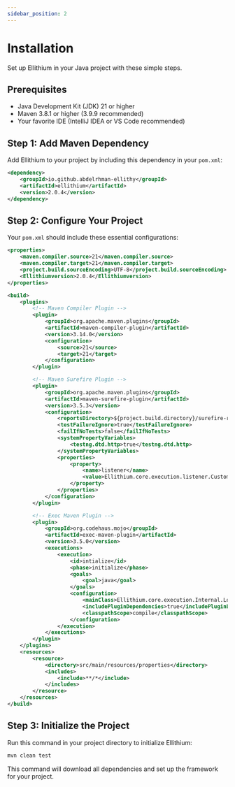 ```yaml
---
sidebar_position: 2
---
```


# Installation

Set up Ellithium in your Java project with these simple steps.

## Prerequisites

- Java Development Kit (JDK) 21 or higher
- Maven 3.8.1 or higher (3.9.9 recommended)
- Your favorite IDE (IntelliJ IDEA or VS Code recommended)

## Step 1: Add Maven Dependency

Add Ellithium to your project by including this dependency in your `pom.xml`:

```xml
<dependency>
    <groupId>io.github.abdelrhman-ellithy</groupId>
    <artifactId>ellithium</artifactId>
    <version>2.0.4</version>
</dependency>
```

## Step 2: Configure Your Project

Your `pom.xml` should include these essential configurations:

```xml
<properties>
    <maven.compiler.source>21</maven.compiler.source>
    <maven.compiler.target>21</maven.compiler.target>
    <project.build.sourceEncoding>UTF-8</project.build.sourceEncoding>
    <Ellithiumversion>2.0.4</Ellithiumversion>
</properties>

<build>
    <plugins>
        <!-- Maven Compiler Plugin -->
        <plugin>
            <groupId>org.apache.maven.plugins</groupId>
            <artifactId>maven-compiler-plugin</artifactId>
            <version>3.14.0</version>
            <configuration>
                <source>21</source>
                <target>21</target>
            </configuration>
        </plugin>

        <!-- Maven Surefire Plugin -->
        <plugin>
            <groupId>org.apache.maven.plugins</groupId>
            <artifactId>maven-surefire-plugin</artifactId>
            <version>3.5.3</version>
            <configuration>
                <reportsDirectory>${project.build.directory}/surefire-reports</reportsDirectory>
                <testFailureIgnore>true</testFailureIgnore>
                <failIfNoTests>false</failIfNoTests>
                <systemPropertyVariables>
                    <testng.dtd.http>true</testng.dtd.http>
                </systemPropertyVariables>
                <properties>
                    <property>
                        <name>listener</name>
                        <value>Ellithium.core.execution.listener.CustomTestNGListener</value>
                    </property>
                </properties>
            </configuration>
        </plugin>

        <!-- Exec Maven Plugin -->
        <plugin>
            <groupId>org.codehaus.mojo</groupId>
            <artifactId>exec-maven-plugin</artifactId>
            <version>3.5.0</version>
            <executions>
                <execution>
                    <id>intialize</id>
                    <phase>initialize</phase>
                    <goals>
                        <goal>java</goal>
                    </goals>
                    <configuration>
                        <mainClass>Ellithium.core.execution.Internal.Loader.StartUpLoader</mainClass>
                        <includePluginDependencies>true</includePluginDependencies>
                        <classpathScope>compile</classpathScope>
                    </configuration>
                </execution>
            </executions>
        </plugin>
    </plugins>
    <resources>
        <resource>
            <directory>src/main/resources/properties</directory>
            <includes>
                <include>**/*</include>
            </includes>
        </resource>
    </resources>
</build>
```

## Step 3: Initialize the Project

Run this command in your project directory to initialize Ellithium:

```bash
mvn clean test
```

This command will download all dependencies and set up the framework for your project.
